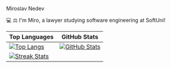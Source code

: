 Miroslav Nedev

💻 ⚖ I'm Miro, a lawyer studying software engineering at SoftUni!

| Top Languages | GitHub Stats |
|---|---|
| [![Top Langs](https://github-readme-stats.vercel.app/api/top-langs/?username=pylapp&layout=compact&langs_count=6&theme=dark)](https://github.com/Nedev-Miroslav/github-readme-stats) | [![GitHub Stats](https://github-readme-stats.vercel.app/api?username=py&show_icons=true&include_all_commits=true&theme=dark&layout=compact&rank_icon=github)](https://github.com/Nedev-Miroslav/github-readme-stats) |
| [![Streak Stats](http://github-readme-streak-stats.herokuapp.com?user=Nedev-Miroslav&theme=transparent&layout=compact)](https://github.com/Nedev-Miroslav) | |
